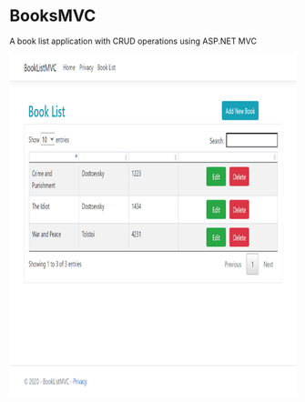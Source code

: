 # BooksMVC
 A book list application with CRUD operations using ASP.NET MVC 
 
<img src="s1.png" width="800" height="600">
